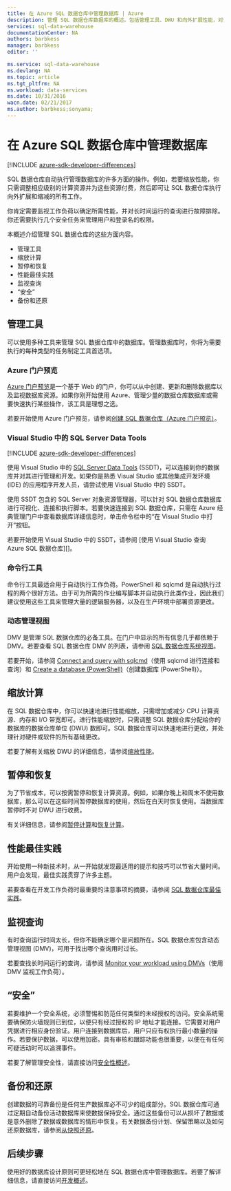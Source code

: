 ```yaml
---
title: 在 Azure SQL 数据仓库中管理数据库 | Azure
description: 管理 SQL 数据仓库数据库的概述。包括管理工具、DWU 和向外扩展性能，对查询性能进行故障排除，建立良好的安全策略，以及从数据损坏或区域中断还原数据库。
services: sql-data-warehouse
documentationCenter: NA
authors: barbkess
manager: barbkess
editor: ''

ms.service: sql-data-warehouse
ms.devlang: NA
ms.topic: article
ms.tgt_pltfrm: NA
ms.workload: data-services
ms.date: 10/31/2016
wacn.date: 02/21/2017
ms.author: barbkess;sonyama;
---
```


# 在 Azure SQL 数据仓库中管理数据库

[!INCLUDE [azure-sdk-developer-differences](../../includes/azure-sdk-developer-differences.md)]

SQL 数据仓库自动执行管理数据库的许多方面的操作。例如，若要缩放性能，你只需调整相应级别的计算资源并为这些资源付费，然后即可让 SQL 数据仓库执行向外扩展和缩减的所有工作。

你肯定需要监视工作负荷以确定所需性能，并对长时间运行的查询进行故障排除。你还需要执行几个安全任务来管理用户和登录名的权限。

本概述介绍管理 SQL 数据仓库的这些方面内容。

- 管理工具
- 缩放计算
- 暂停和恢复
- 性能最佳实践
- 监视查询
- “安全”
- 备份和还原

## 管理工具
可以使用多种工具来管理 SQL 数据仓库中的数据库。管理数据库时，你将为需要执行的每种类型的任务制定工具首选项。

### Azure 门户预览
[Azure 门户预览][]是一个基于 Web 的门户，你可以从中创建、更新和删除数据库以及监视数据库资源。如果你刚开始使用 Azure、管理少量的数据仓库数据库或需要快速执行某些操作，该工具是理想之选。

若要开始使用 Azure 门户预览，请参阅[创建 SQL 数据仓库（Azure 门户预览）][]。

### Visual Studio 中的 SQL Server Data Tools

[!INCLUDE [azure-sdk-developer-differences](../../includes/azure-visual-studio-login-guide.md)]

使用 Visual Studio 中的 [SQL Server Data Tools][] (SSDT)，可以连接到你的数据库并对其进行管理和开发。如果你是熟悉 Visual Studio 或其他集成开发环境 (IDE) 的应用程序开发人员，请尝试使用 Visual Studio 中的 SSDT。

使用 SSDT 包含的 SQL Server 对象资源管理器，可以针对 SQL 数据仓库数据库进行可视化、连接和执行脚本。若要快速连接到 SQL 数据仓库，只需在 Azure 经典管理门户中查看数据库详细信息时，单击命令栏中的“在 Visual Studio 中打开”按钮。

若要开始使用 Visual Studio 中的 SSDT，请参阅 [使用 Visual Studio 查询 Azure SQL 数据仓库][]。

### 命令行工具
命令行工具最适合用于自动执行工作负荷。PowerShell 和 sqlcmd 是自动执行过程的两个很好方法。由于可为所需的作业编写脚本并自动执行此类作业，因此我们建议使用这些工具来管理大量的逻辑服务器，以及在生产环境中部署资源更改。

### 动态管理视图
DMV 是管理 SQL 数据仓库的必备工具。在门户中显示的所有信息几乎都依赖于 DMV。若要查看 SQL 数据仓库 DMV 的列表，请参阅 [SQL 数据仓库系统视图][]。

若要开始，请参阅 [Connect and query with sqlcmd][]（使用 sqlcmd 进行连接和查询）和 [Create a database (PowerShell)][]（创建数据库 (PowerShell)）。

## 缩放计算
在 SQL 数据仓库中，你可以快速地进行性能缩放，只需增加或减少 CPU 计算资源、内存和 I/O 带宽即可。进行性能缩放时，只需调整 SQL 数据仓库分配给你的数据库的数据仓库单位 (DWU) 数即可。SQL 数据仓库可以快速地进行更改，并处理针对硬件或软件的所有基础更改。

若要了解有关缩放 DWU 的详细信息，请参阅[缩放性能][]。

## 暂停和恢复
为了节省成本，可以按需暂停和恢复计算资源。例如，如果你晚上和周末不使用数据库，那么可以在这些时间暂停数据库的使用，然后在白天时恢复使用。当数据库暂停时不对 DWU 进行收费。

有关详细信息，请参阅[暂停计算][]和[恢复计算][]。

## 性能最佳实践

开始使用一种新技术时，从一开始就发现最适用的提示和技巧可以节省大量时间。用户会发现，最佳实践贯穿了许多主题。

若要查看在开发工作负荷时最重要的注意事项的摘要，请参阅 [SQL 数据仓库最佳实践][]。

## 监视查询

有时查询运行时间太长，但你不能确定哪个是问题所在。SQL 数据仓库包含动态管理视图 (DMV)，可用于找出哪个查询用时过长。

若要查找长时间运行的查询，请参阅 [Monitor your workload using DMVs][]（使用 DMV 监视工作负荷）。

## “安全”

若要维护一个安全系统，必须警惕和防范任何类型的未经授权的访问。安全系统需要确保防火墙规则已到位，以便只有经过授权的 IP 地址才能连接。它需要对用户凭据进行相应身份验证。用户连接到数据库后，用户只应有权执行最小数量的操作。若要保护数据，可以使用加密。具有审核和跟踪功能也很重要，以便在有任何可疑活动时可以追溯事件。

若要了解管理安全性，请直接访问[安全性概述][]。

## 备份和还原

创建数据的可靠备份是任何生产数据库必不可少的组成部分。SQL 数据仓库可通过定期自动备份活动数据库来使数据保持安全。通过这些备份可以从损坏了数据或是意外删除了数据或数据库的情形中恢复。有关数据备份计划、保留策略以及如何还原数据库，请参阅[从快照还原][]。

## 后续步骤
使用好的数据库设计原则可更轻松地在 SQL 数据仓库中管理数据库。若要了解详细信息，请直接访问[开发概述][]。

<!--Image references-->

<!--Article references-->
[创建 SQL 数据仓库（Azure 门户预览）]: ./sql-data-warehouse-get-started-provision.md
[Create a database (PowerShell)]: ./sql-data-warehouse-get-started-provision-powershell.md
[connection]: /documentation/articles/sql-data-warehouse-develop-connections/
[Connect to Azure SQL Data Warehouse with Visual Studio]: /documentation/articles/sql-data-warehouse-get-started-connect/
[Connect and query with sqlcmd]: ./sql-data-warehouse-get-started-connect-sqlcmd.md
[开发概述]: ./sql-data-warehouse-overview-develop.md
[Monitor your workload using DMVs]: ./sql-data-warehouse-manage-monitor.md
[暂停计算]: ./sql-data-warehouse-manage-compute-overview.md#pause-compute-bk
[从快照还原]: ./sql-data-warehouse-restore-database-overview.md
[恢复计算]: ./sql-data-warehouse-manage-compute-overview.md
[缩放性能]: ./sql-data-warehouse-manage-compute-overview.md#scale-performance-bk
[安全性概述]: ./sql-data-warehouse-overview-manage-security.md
[SQL 数据仓库最佳实践]: ./sql-data-warehouse-best-practices.md
[SQL 数据仓库系统视图]: ./sql-data-warehouse-reference-tsql-system-views.md

<!--MSDN references-->
[SQL Server Data Tools]: https://msdn.microsoft.com/zh-cn/library/mt204009.aspx

<!--Other web references-->

[Azure 门户预览]: https://portal.azure.cn

<!---HONumber=Mooncake_Quality_Review_0104_2017-->